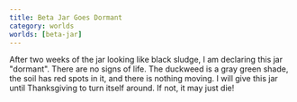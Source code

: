 ```yaml
---
title: Beta Jar Goes Dormant
category: worlds
worlds: [beta-jar]
---
```


After two weeks of the jar looking like black sludge,
I am declaring this jar "dormant". There are no signs of life.
The duckweed is a gray green shade, the soil has red spots in it,
and there is nothing moving. I will give this jar until Thanksgiving to
turn itself around. If not, it may just die!